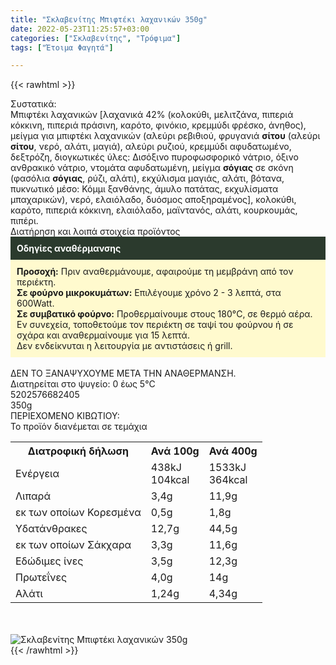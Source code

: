 ```yaml
---
title: "Σκλαβενίτης Μπιφτέκι λαχανικών 350g"
date: 2022-05-23T11:25:57+03:00
categories: ["Σκλαβενίτης", "Τρόφιμα"]
tags: ["Έτοιμα Φαγητά"]

---
```

{{< rawhtml >}}

<div class="sload558"><div class="product"><div id="sistatika">Συστατικά:</div><div class="alltext">Μπιφτέκι λαχανικών [λαχανικά 42% (κολοκύθι, μελιτζάνα, πιπεριά κόκκινη, πιπεριά πράσινη, καρότο, φινόκιο, κρεμμύδι φρέσκο, άνηθος), μείγμα για μπιφτέκι λαχανικών (αλεύρι ρεβιθιού, φρυγανιά <b>σίτου</b> (αλεύρι <b>σίτου</b>, νερό, αλάτι, μαγιά), αλεύρι ρυζιού, κρεμμύδι αφυδατωμένο, δεξτρόζη, διογκωτικές ύλες: Δισόξινο πυροφωσφορικό νάτριο, όξινο ανθρακικό νάτριο, ντομάτα αφυδατωμένη, μείγμα <b>σόγιας</b> σε σκόνη (φασόλια <b>σόγιας</b>, ρύζι, αλάτι), εκχύλισμα μαγιάς, αλάτι, βότανα, πυκνωτικό μέσο: Κόμμι ξανθάνης, άμυλο πατάτας, εκχυλίσματα μπαχαρικών), νερό, ελαιόλαδο, δυόσμος αποξηραμένος], κολοκύθι, καρότο, πιπεριά κόκκινη, ελαιόλαδο, μαϊντανός, αλάτι, κουρκουμάς, πιπέρι.</div><div id="loipa">Διατήρηση και λοιπά στοιχεία προϊόντος</div><div class="alltext"><div style="background:#2b3a2d;padding:10px;color:#fff"><b>Οδηγίες αναθέρμανσης</b></div><div style="background:#ffface;padding:10px;"><b>Προσοχή:</b> Πριν αναθερμάνουμε, αφαιρούμε τη μεμβράνη από τον περιέκτη.<br><b>Σε φούρνο μικροκυμάτων:</b> Επιλέγουμε χρόνο 2 - 3 λεπτά, στα 600Watt.<br><b>Σε συμβατικό φούρνο:</b> Προθερμαίνουμε στους 180°C, σε θερμό αέρα. Εν συνεχεία, τοποθετούμε τον περιέκτη σε ταψί του φούρνου ή σε σχάρα και αναθερμαίνουμε για 15 λεπτά.<br>Δεν ενδείκνυται η λειτουργία με αντιστάσεις ή grill.</div><br>ΔΕΝ ΤΟ ΞΑΝΑΨΥΧΟΥΜΕ ΜΕΤΑ ΤΗΝ ΑΝΑΘΕΡΜΑΝΣΗ.<br>Διατηρείται στο ψυγείο: 0 έως 5°C<br></div><div id="barcode"><div id="barimage1"></div><span id="bartext">5202576682405</span></div><div id="varos"><div id="varosimage1"></div><span id="varostext">350g</span></div><div id="kivotio">ΠΕΡΙΕΧΟΜΕΝΟ ΚΙΒΩΤΙΟΥ:<br>Το προϊόν διανέμεται σε τεμάχια</div><div class="tabout"><table id="diatable"><tbody><tr><th>Διατροφική δήλωση</th><th>Ανά 100g</th><th>Ανά 400g</th></tr><tr><td class="texr2">Ενέργεια</td><td class="texr">438kJ<br>104kcal</td><td class="texr">1533kJ<br>364kcal</td></tr><tr><td class="texr2">Λιπαρά</td><td class="texr">3,4g</td><td class="texr">11,9g</td></tr><tr><td class="gray">εκ των οποίων Κορεσµένα</td><td class="gray2">0,5g</td><td class="gray2">1,8g</td></tr><tr><td class="texr2">Yδατάνθρακες</td><td class="texr">12,7g</td><td class="texr">44,5g</td></tr><tr><td class="gray">εκ των οποίων Σάκχαρα</td><td class="gray2">3,3g</td><td class="gray2">11,6g</td></tr><tr><td class="texr2">Eδώδιμες ίνες</td><td class="texr">3,5g</td><td class="texr">12,3g</td></tr><tr><td class="texr2">Πρωτεΐνες</td><td class="texr">4,0g</td><td class="texr">14g</td></tr><tr><td class="texr2">Αλάτι</td><td class="texr">1,24g</td><td class="texr">4,34g</td></tr></tbody></table></div><br><br><div class="pimg"><img alt="Σκλαβενίτης Μπιφτέκι λαχανικών 350g" title="Σκλαβενίτης Μπιφτέκι λαχανικών 350g" src="/media/images/sklavenitis-mpifteki-laxanikwn-350g.jpg"></div></div></div>
{{< /rawhtml >}}


